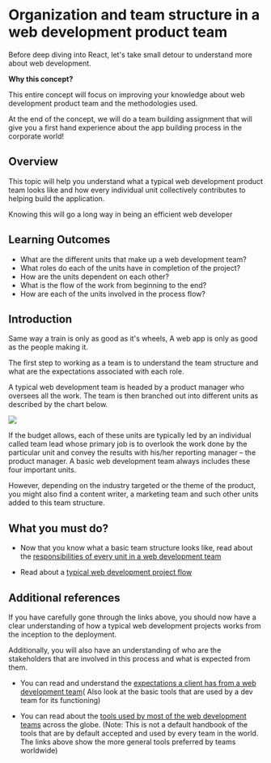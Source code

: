 ﻿# Organization and team structure in a web development product team


Before deep diving into React, let's take small detour to understand more about web development.

**Why this concept?**

This entire concept will focus on improving your knowledge about web development product team and the methodologies used.

At the end of the concept, we will do a team building assignment that will give you a first hand experience about the app building process in the corporate world! 


## Overview

This topic will help you understand what a typical web development product team looks like and how every individual unit collectively contributes to helping build the application.

Knowing this will go a long way in being an efficient web developer

## Learning Outcomes

-	What are the different units that make up a web development team?
-	What roles do each of the units have in completion of the project?
-	How are the units dependent on each other?
-	What is the flow of the work from beginning to the end?
-	How are each of the units involved in the process flow?

## Introduction

Same way a train is only as good as it's wheels, A web app is only as good as the people making it. 

The first step to working as a team is to understand the team structure and what are the expectations associated with each role.


A typical web development team is headed by a product manager who oversees all the work. The team is then branched out into different units as described by the chart below. 

![](https://github.com/greyatom-school/the-minerva-project/raw/master/FEWD/sprint_4/images/team_structure.PNG)


If the budget allows, each of these units are typically led by an individual called team lead whose primary job is to overlook the work done by the particular unit and convey the results with his/her reporting manager – the product manager. A basic web development team always includes these four important units. 

However, depending on the industry targeted or the theme of the product, you might also find a content writer, a marketing team and such other units added to this team structure.

## What you must do?

-	Now that you know what a basic team structure looks like, read about the [responsibilities of every unit in a web development team](https://getflywheel.com/layout/web-development-team-roles/)

-	Read about a [typical web development project flow](https://www.rlmseo.com/blog/web-development-project-process-workflow/)

## Additional references

If you have carefully gone through the links above, you should now have a clear understanding of how a typical web development projects works from the inception to the deployment.

Additionally, you will also have an understanding of who are the stakeholders that are involved in this process and what is expected from them.

-	You can read and understand the [expectations a client has from a web development team](https://sunscrapers.com/blog/heres-what-a-typical-web-development-workflow-looks-like/)( Also look at the basic tools that are used by a dev team for its functioning) 

-	You can read about the [tools used by most of the web development teams](https://www.webdesignerdepot.com/2015/08/the-practical-guide-to-web-design-workflow/) across the globe.
(Note: This is not a default handbook of the tools that are by default accepted and used by every team in the world. The links above show the more general tools preferred by teams worldwide)
